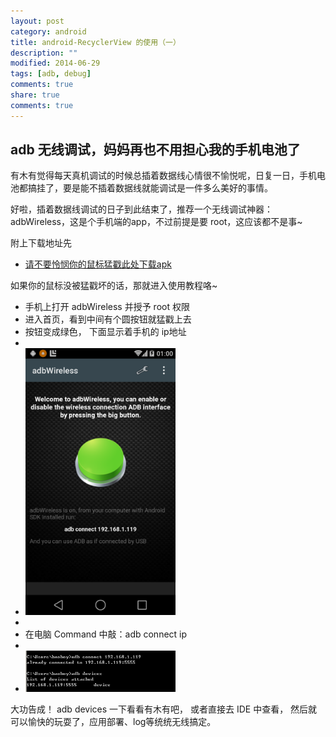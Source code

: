 ```yaml
---
layout: post
category: android
title: android-RecyclerView 的使用（一）
description: ""
modified: 2014-06-29
tags: [adb, debug]
comments: true
share: true
comments: true
---
```


adb 无线调试，妈妈再也不用担心我的手机电池了
-  
有木有觉得每天真机调试的时候总插着数据线心情很不愉悦呢，日复一日，手机电池都搞挂了，要是能不插着数据线就能调试是一件多么美好的事情。  

好啦，插着数据线调试的日子到此结束了，推荐一个无线调试神器：adbWireless，这是个手机端的app，不过前提是要 root，这应该都不是事~

附上下载地址先

* [请不要怜悯你的鼠标猛戳此处下载apk](/files/adbWireless.apk)

如果你的鼠标没被猛戳坏的话，那就进入使用教程咯~  
  
* 手机上打开 adbWireless 并授予 root 权限
* 进入首页，看到中间有个圆按钮就猛戳上去
* 按钮变成绿色， 下面显示着手机的 ip地址
* 
* <img src="images/2014-06-24-02.png" width="240"/>
* 
* 在电脑 Command 中敲：adb connect ip
* 
* <img src="images/2014-06-24-01.png" width="240"/>

大功告成！ adb devices 一下看看有木有吧， 或者直接去 IDE 中查看， 然后就可以愉快的玩耍了，应用部署、log等统统无线搞定。